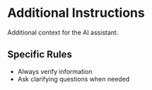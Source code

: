 # Additional Instructions

Additional context for the AI assistant.

## Specific Rules

- Always verify information
- Ask clarifying questions when needed